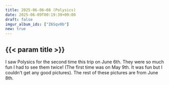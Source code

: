 ```yaml
---
title: 2025-06-06~08 (Polysics)
date: 2025-06-09T00:19:39+09:00
draft: false
imgur_album_ids: ["Z6Sqv0b"]
new: true
---
```


<h2 id="title">{{< param title >}}</h2>

I saw Polysics for the second time this trip on June 6th. They were so much fun I had to see them twice! (The first time was on May 9th. It was fun but I couldn't get any good pictures).
The rest of these pictures are from June 8th.
